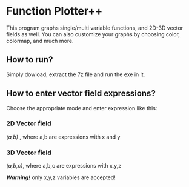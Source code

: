 # Function Plotter++

This program graphs single/multi variable functions, and 2D-3D vector fields as well. You can also customize your graphs by choosing color, colormap, and much more.

## How to run?
Simply dowload, extract the 7z file and run the exe in it.

## How to enter vector field expressions?
Choose the appropriate mode and enter expression like this:

### 2D Vector field
_(a,b)_ , where a,b are expressions with x and y

### 3D Vector field
_(a,b,c)_, where a,b,c are expressions with x,y,z

***Warning!*** only x,y,z variables are accepted!
